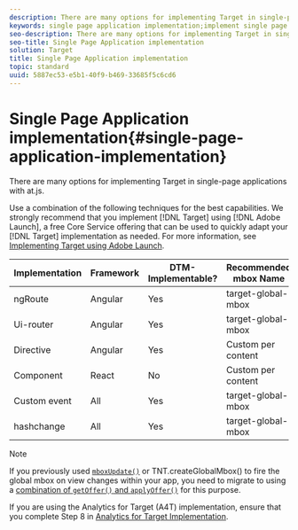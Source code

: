 ```yaml
---
description: There are many options for implementing Target in single-page applications with at.js.
keywords: single page application implementation;implement single page application;spa;ngroute;ui router;Component;directive;custom event;hashchange
seo-description: There are many options for implementing Target in single-page applications with at.js.
seo-title: Single Page Application implementation
solution: Target
title: Single Page Application implementation
topic: standard
uuid: 5887ec53-e5b1-40f9-b469-33685f5c6cd6
---
```


# Single Page Application implementation{#single-page-application-implementation}

There are many options for implementing Target in single-page applications with at.js.

 Use a combination of the following techniques for the best capabilities. We strongly recommend that you implement [!DNL Target] using [!DNL Adobe Launch], a free Core Service offering that can be used to quickly adapt your [!DNL Target] implementation as needed. For more information, see [Implementing Target using Adobe Launch](../../../c-implementing-target/c-implementing-target-for-client-side-web/how-to-deployatjs/cmp-implementing-target-using-adobe-launch.md#topic_5234DDAEB0834333BD6BA1B05892FC25).

| Implementation | Framework | DTM-Implementable? | Recommended mbox Name | Demo/Documentation |
|--- |--- |--- |--- |--- |
|ngRoute|Angular|Yes|target-global-mbox|[Demo](https://adobe-marketing-cloud.github.io/target-atjs-extensions/examples/angular/route_change_demo.html#/view1)<br>[Documentation](https://github.com/Adobe-Marketing-Cloud/target-atjs-extensions/wiki/Angular-ngRoute)|
|Ui-router|Angular|Yes|target-global-mbox|[Demo](https://adobe-marketing-cloud.github.io/target-atjs-extensions/examples/angular/state_change_demo.html#/view1)<br>[Documentation](https://github.com/Adobe-Marketing-Cloud/target-atjs-extensions/wiki/Angular-UIRouter)|
|Directive|Angular|Yes|Custom per content|[Demo](https://adobe-marketing-cloud.github.io/target-atjs-extensions/examples/angular/directive_example.html#/view1)<br>[Documentation](https://github.com/Adobe-Marketing-Cloud/target-atjs-extensions/wiki/Angular-Directive)|
|Component|React|No|Custom per content|[Demo](https://adobe-marketing-cloud[.github.io/target-atjs-extensions/examples/react/react_component_demo.html#/view1?_k=zopyz4)<br>[Documentation](https://github.com/Adobe-Marketing-Cloud/target-atjs-extensions/wiki/React-Component)|
|Custom event|All|Yes|target-global-mbox|[Documentation](https://github.com/Adobe-Marketing-Cloud/target-atjs-extensions/wiki/Custom-Event)|
|hashchange|All|Yes|target-global-mbox|[Demo](https://adobe-marketing-cloud.github.io/target-atjs-extensions/examples/angular/hash_change_event.html)<br>[Documentation](https://github.com/Adobe-Marketing-Cloud/target-atjs-extensions/wiki/Hash-Change)|

>[!NOTE]
>
>If you previously used [ `mboxUpdate()`](../../../c-implementing-target/c-implementing-target-for-client-side-web/cmp-at.js-functions.md#reference_61B2B9F351344CF5B0915D5AFD21C5FE) or TNT.createGlobalMbox() to fire the global mbox on view changes within your app, you need to migrate to using a [combination of `getOffer()` and `applyOffer()`](../../../c-implementing-target/c-implementing-target-for-client-side-web/cmp-at.js-functions.md#reference_BBE83F513B5B4E03BBC3F50D90864245) for this purpose.
>
>If you are using the Analytics for Target (A4T) implementation, ensure that you complete Step 8 in [Analytics for Target Implementation](../../../c-integrating-target-with-mac/a4t/a4timplementation.md#concept_CE78750AC2A4487D8ACD9369B3EAC85A).